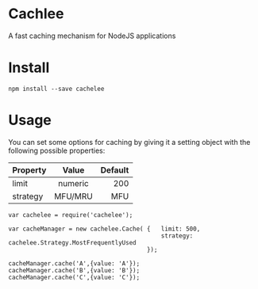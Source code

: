 # Cachlee
A fast caching mechanism for NodeJS applications

# Install
 
 ```$xslt
 npm install --save cachelee
```

 
 # Usage
 
 You can set some options for caching by giving it a setting object with the following possible properties:
 
 | Property      | Value         | Default  |
 | ------------- |:-------------:| --------:|
 | limit         | numeric       |   200    |
 | strategy      | MFU/MRU       |   MFU    |
 
 
 ```$xslt
var cachelee = require('cachelee');

var cacheManager = new cachelee.Cache( {   limit: 500, 
                                            strategy: cachelee.Strategy.MostFrequentlyUsed
                                        });

cacheManager.cache('A',{value: 'A'});
cacheManager.cache('B',{value: 'B'});
cacheManager.cache('C',{value: 'C'});

```
